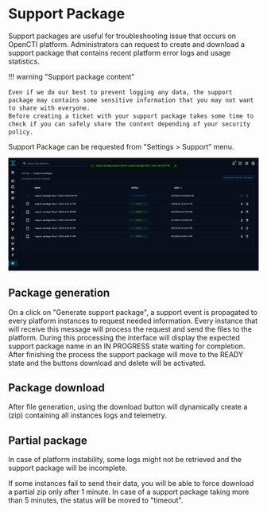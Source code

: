 # Support Package

Support packages are useful for troubleshooting issue that occurs on OpenCTI platform.
Administrators can request to create and download a support package that contains recent platform error logs and usage statistics.

!!! warning "Support package content"

	Even if we do our best to prevent logging any data, the support package may contains some sensitive information that you may not want to share with everyone.
    Before creating a ticket with your support package takes some time to check if you can safely share the content depending of your security policy.


Support Package can be requested from "Settings > Support" menu.

![Support package overview](./assets/support-package-overview.png)

## Package generation

On a click on "Generate support package", a support event is propagated to every platform instances to request needed information.
Every instance that will receive this message will process the request and send the files to the platform.
During this processing the interface will display the expected support package name in an IN PROGRESS state waiting for completion.
After finishing the process the support package will move to the READY state and the buttons download and delete will be activated.

## Package download

After file generation, using the download button will dynamically create a (zip) containing all instances logs and telemetry.

## Partial package

In case of platform instability, some logs might not be retrieved and the support package will be incomplete.

If some instances fail to send their data, you will be able to force download a partial zip only after 1 minute. In case of a support package taking more than 5 minutes, the status will be moved to "timeout".
